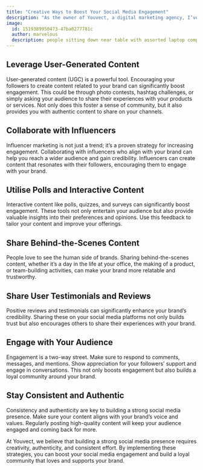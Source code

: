 ```yaml
---
title: "Creative Ways to Boost Your Social Media Engagement"
description: "As the owner of Youvect, a digital marketing agency, I’ve seen firsthand how important social media engagement is for businesses. It’s not just about the number of followers or likes; true engagement means building a community that interacts with your content and feels a connection to your brand. Here are some creative ways to boost your social media engagement and take your online presence to the next level."
image:
  id: 1519389950473-47ba0277781c
  author: marvelous
  description: people sitting down near table with assorted laptop computers
---
```


## Leverage User-Generated Content

User-generated content (UGC) is a powerful tool. Encouraging your followers to create content related to your brand can significantly boost engagement. This could be through photo contests, hashtag challenges, or simply asking your audience to share their experiences with your products or services. Not only does this foster a sense of community, but it also provides you with authentic content to share on your channels.

## Collaborate with Influencers

Influencer marketing is not just a trend; it’s a proven strategy for increasing engagement. Collaborating with influencers who align with your brand can help you reach a wider audience and gain credibility. Influencers can create content that resonates with their followers, encouraging them to engage with your brand.

## Utilise Polls and Interactive Content

Interactive content like polls, quizzes, and surveys can significantly boost engagement. These tools not only entertain your audience but also provide valuable insights into their preferences and opinions. Use this feedback to tailor your content and improve your offerings.

## Share Behind-the-Scenes Content

People love to see the human side of brands. Sharing behind-the-scenes content, whether it’s a day in the life at your office, the making of a product, or team-building activities, can make your brand more relatable and trustworthy.

## Share User Testimonials and Reviews

Positive reviews and testimonials can significantly enhance your brand’s credibility. Sharing these on your social media platforms not only builds trust but also encourages others to share their experiences with your brand.

## Engage with Your Audience

Engagement is a two-way street. Make sure to respond to comments, messages, and mentions. Show appreciation for your followers’ support and engage in conversations. This not only boosts engagement but also builds a loyal community around your brand.

## Stay Consistent and Authentic

Consistency and authenticity are key to building a strong social media presence. Make sure your content aligns with your brand’s voice and values. Regularly posting high-quality content will keep your audience engaged and coming back for more.

At Youvect, we believe that building a strong social media presence requires creativity, authenticity, and consistent effort. By implementing these strategies, you can boost your social media engagement and build a loyal community that loves and supports your brand.
